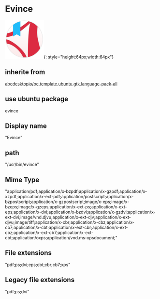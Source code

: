 # Evince
![circle_acroread.svg](/applications/icons/circle_acroread.svg){: style="height:64px;width:64px"}
## inherite from
[abcdesktopio/oc.template.ubuntu.gtk.language-pack-all](abcdesktopio/oc.template.ubuntu.gtk.language-pack-all.md)
## use ubuntu package
evince
## Display name
"Evince"
## path
"/usr/bin/evince"
## Mime Type
"application/pdf;application/x-bzpdf;application/x-gzpdf;application/x-xzpdf;application/x-ext-pdf;application/postscript;application/x-bzpostscript;application/x-gzpostscript;image/x-eps;image/x-bzeps;image/x-gzeps;application/x-ext-ps;application/x-ext-eps;application/x-dvi;application/x-bzdvi;application/x-gzdvi;application/x-ext-dvi;image/vnd.djvu;application/x-ext-djv;application/x-ext-djvu;image/tiff;application/x-cbr;application/x-cbz;application/x-cb7;application/x-cbt;application/x-ext-cbr;application/x-ext-cbz;application/x-ext-cb7;application/x-ext-cbt;application/oxps;application/vnd.ms-xpsdocument;"
## File extensions
"pdf;ps;dvi;eps;cbt;cbr;cb7;xps"
## Legacy file extensions
"pdf;ps;dvi"

